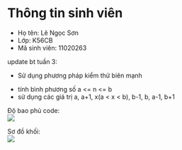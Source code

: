 # Thông tin sinh viên
- Họ tên: Lê Ngọc Sơn
- Lớp: K56CB
- Mã sinh viên: 11020263

update bt tuần 3:

- Sử dụng phương pháp kiểm thử biên mạnh
+ tính bình phương số a <= n <= b
+ sử dụng các giá trị a, a+1, x(a < x < b), b-1, b, a-1, b+1

Độ bao phủ code:
<br>
<img src="https://github.com/longdt03/int3117-2016/blob/master/LeNgocSon/coverage.jpg" />

Sơ đồ khối:
<br>
<img src="https://github.com/longdt03/int3117-2016/blob/master/LeNgocSon/sodo.JPG"/>